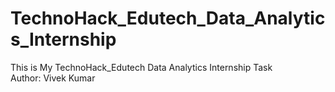 # TechnoHack_Edutech_Data_Analytics_Internship
This is My TechnoHack_Edutech Data Analytics Internship Task
<br>
Author: Vivek Kumar
